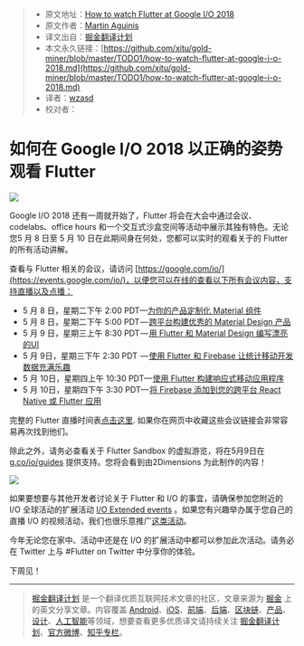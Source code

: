 > * 原文地址：[How to watch Flutter at Google I/O 2018](https://medium.com/flutter-io/how-to-watch-flutter-at-google-i-o-2018-c7e082fc836f)
> * 原文作者：[Martin Aguinis](https://medium.com/@aguinis?source=post_header_lockup)
> * 译文出自：[掘金翻译计划](https://github.com/xitu/gold-miner)
> * 本文永久链接：[https://github.com/xitu/gold-miner/blob/master/TODO1/how-to-watch-flutter-at-google-i-o-2018.md](https://github.com/xitu/gold-miner/blob/master/TODO1/how-to-watch-flutter-at-google-i-o-2018.md)
> * 译者：[wzasd](https://github.com/wzasd)
> * 校对者：

# 如何在 Google I/O 2018 以正确的姿势观看 Flutter

![](https://cdn-images-1.medium.com/max/800/1*dArkoJSnhvcjZ6p4ds63BA.png)

Google I/O 2018 还有一周就开始了，Flutter 将会在大会中通过会议、codelabs、office hours 和一个交互式沙盒空间等活动中展示其独有特色。无论您5 月 8 日至 5 月 10 日在此期间身在何处，您都可以实时的观看关于的 Flutter 的所有活动讲解。

查看与 Flutter 相关的会议，请访问 [https://google.com/io/](https://events.google.com/io/)，以便您可以在线的查看以下所有会议内容，支持直播以及点播：

*   5 月 8 日，星期二下午 2:00 PDT—[为你的产品定制化 Material 组件](https://events.google.com/io/schedule/?section=may-8&sid=247e7a44-c632-464e-954c-303ede5befd5&livestream=true&topic=flutter)
*   5 月 8 日，星期二下午 5:00 PDT — [跨平台构建优秀的 Material Design 产品](https://events.google.com/io/schedule/?section=may-8&sid=03c677fd-d082-4bf9-ae38-06829cfdada9&livestream=true&topic=flutter)
*   5 月 9 日，星期三上午 8:30 PDT — [用 Flutter 和 Material Design 编写漂亮的UI](https://events.google.com/io/schedule/?section=may-8&sid=086cd75d-8f7a-45d7-99bb-69dd3709535a&livestream=true&topic=flutter)
*   5 月 9日，星期三下午 2:30 PDT  — [使用 Flutter 和 Firebase 让统计移动开发数据充满乐趣](https://events.google.com/io/schedule/?section=may-8&sid=94f05260-0dfd-4867-8d04-399e96595035&livestream=true&topic=flutter)
*   5 月 10日，星期四上午 10:30 PDT— [使用 Flutter 构建响应式移动应用程序](https://events.google.com/io/schedule/?section=may-8&sid=dab2bf45-6e44-4605-a997-9d446f95ef38&livestream=true&topic=flutter)
*   5 月 10日，星期四下午 3:30 PDT— [将 Firebase 添加到您的跨平台 React Native 或 Flutter 应用](https://events.google.com/io/schedule/?section=may-8&sid=c8374ad6-94f3-47bb-99fd-164c0d0a81bc&livestream=true&topic=flutter)

完整的 Flutter 直播时间表[点击这里](https://events.google.com/io/schedule/?section=may-8&livestream=true&topic=flutter&utm_source=flutter&utm_medium=pre%20io%20announcement&utm_campaign=io18). 如果你在网页中收藏这些会议链接会非常容易再次找到他们。

除此之外，请务必查看关于 Flutter Sandbox 的虚拟游览，将在5月9日在 [g.co/io/guides](http://g.co/io/guides) 提供支持。您将会看到由2Dimensions 为此制作的内容！

![](https://cdn-images-1.medium.com/max/800/1*ZPr26vDyRE90NtHZJ6Jmgg.gif)

如果要想要与其他开发者讨论关于 Flutter 和 I/O 的事宜，请确保参加您附近的 I/O 全球活动的扩展活动 [I/O Extended events](http://google.com/io/extended) 。如果您有兴趣举办属于您自己的直播 I/O 的视频活动，我们也很乐意推广[这类活动](https://events.google.com/io/extended/form/)。

今年无论您在家中、活动中还是在 I/O 的扩展活动中都可以参加此次活动。请务必在 Twitter 上与 #Flutter on Twitter 中分享你的体验。

下周见！

---

> [掘金翻译计划](https://github.com/xitu/gold-miner) 是一个翻译优质互联网技术文章的社区，文章来源为 [掘金](https://juejin.im) 上的英文分享文章。内容覆盖 [Android](https://github.com/xitu/gold-miner#android)、[iOS](https://github.com/xitu/gold-miner#ios)、[前端](https://github.com/xitu/gold-miner#前端)、[后端](https://github.com/xitu/gold-miner#后端)、[区块链](https://github.com/xitu/gold-miner#区块链)、[产品](https://github.com/xitu/gold-miner#产品)、[设计](https://github.com/xitu/gold-miner#设计)、[人工智能](https://github.com/xitu/gold-miner#人工智能)等领域，想要查看更多优质译文请持续关注 [掘金翻译计划](https://github.com/xitu/gold-miner)、[官方微博](http://weibo.com/juejinfanyi)、[知乎专栏](https://zhuanlan.zhihu.com/juejinfanyi)。
